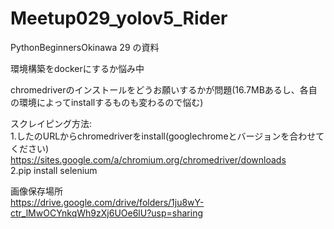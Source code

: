 # Meetup029_yolov5_Rider

PythonBeginnersOkinawa 29 の資料

環境構築をdockerにするか悩み中

chromedriverのインストールをどうお願いするかが問題(16.7MBあるし、各自の環境によってinstallするものも変わるので悩む)


スクレイピング方法:   
1.したのURLからchromedriverをinstall(googlechromeとバージョンを合わせてください)   
    https://sites.google.com/a/chromium.org/chromedriver/downloads   
2.pip install selenium


画像保存場所    
https://drive.google.com/drive/folders/1ju8wY-ctr_lMwOCYnkqWh9zXj6UOe6lU?usp=sharing